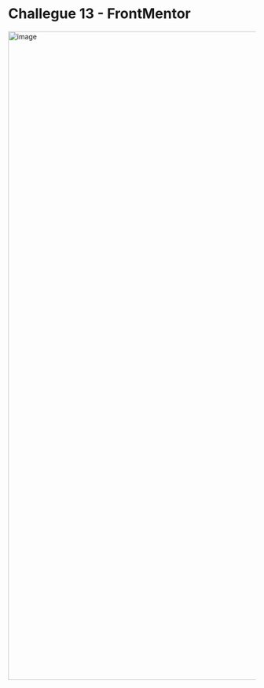 # Challegue 13 - FrontMentor

<img width="1317" alt="image" src="https://github.com/user-attachments/assets/db4c7f11-3825-4dd0-8b36-54885a3f0ad4">

